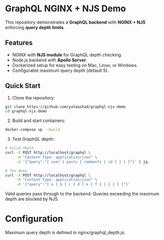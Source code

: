 # GraphQL NGINX + NJS Demo

This repository demonstrates a **GraphQL backend** with **NGINX + NJS** enforcing **query depth limits**.

## Features

- NGINX with **NJS module** for GraphQL depth checking.
- Node.js backend with **Apollo Server**.
- Dockerized setup for easy testing on Mac, Linux, or Windows.
- Configurable maximum query depth (default 5).


## Quick Start

1. Clone the repository:

```bash
git clone https://github.com/yalmashad/graphql-njs-demo
cd graphql-njs-demo
```

2. Build and start containers:
```bash
docker-compose up --build
```

3. Test GraphQL depth:
```bash
# Valid depth
curl -X POST http://localhost/graphql \
     -H "Content-Type: application/json" \
     -d '{"query":"{ user { posts { comments { id } } } }"}' | jq

# Too deep
curl -X POST http://localhost/graphql \
     -H "Content-Type: application/json" \
     -d '{"query":"{ a { b { c { d { e { f } } } } } }"}'
```

Valid queries pass through to the backend.
Queries exceeding the maximum depth are blocked by NJS.

# Configuration
Maximum query depth is defined in nginx/graphql_depth.js:
